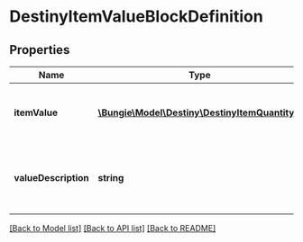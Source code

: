 # DestinyItemValueBlockDefinition

## Properties
Name | Type | Description | Notes
------------ | ------------- | ------------- | -------------
**itemValue** | [**\Bungie\Model\Destiny\DestinyItemQuantity[]**](DestinyItemQuantity.md) | References to the items that make up this item&#39;s \&quot;value\&quot;, and the quantity. | [optional] 
**valueDescription** | **string** | If there&#39;s a localized text description of the value provided, this will be said description. | [optional] 

[[Back to Model list]](../README.md#documentation-for-models) [[Back to API list]](../README.md#documentation-for-api-endpoints) [[Back to README]](../README.md)


